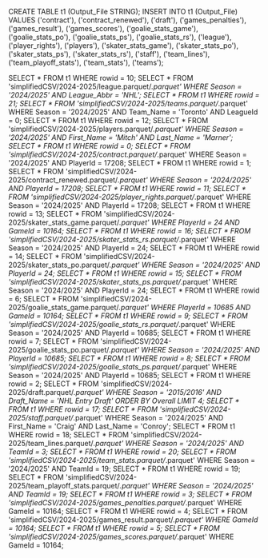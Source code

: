 CREATE TABLE t1 (Output_File STRING);
INSERT INTO t1 (Output_File) VALUES ('contract'), ('contract_renewed'), ('draft'), ('games_penalties'), ('games_result'), ('games_scores'), ('goalie_stats_game'), ('goalie_stats_po'), ('goalie_stats_ps'), ('goalie_stats_rs'), ('league'), ('player_rights'), ('players'), ('skater_stats_game'), ('skater_stats_po'), ('skater_stats_ps'), ('skater_stats_rs'), ('staff'), ('team_lines'), ('team_playoff_stats'), ('team_stats'), ('teams');

SELECT * FROM t1 WHERE rowid = 10;
SELECT * FROM 'simplifiedCSV/2024-2025/league.parquet/*.parquet' WHERE Season = '2024/2025' AND League_Abbr = 'NHL';
SELECT * FROM t1 WHERE rowid = 21;
SELECT * FROM 'simplifiedCSV/2024-2025/teams.parquet/*.parquet' WHERE Season = '2024/2025' AND Team_Name = 'Toronto' AND LeagueId = 0;
SELECT * FROM t1 WHERE rowid = 12;
SELECT * FROM 'simplifiedCSV/2024-2025/players.parquet/*.parquet' WHERE Season = '2024/2025' AND First_Name = 'Mitch' AND Last_Name = 'Marner';
SELECT * FROM t1 WHERE rowid = 0;
SELECT * FROM 'simplifiedCSV/2024-2025/contract.parquet/*.parquet' WHERE Season = '2024/2025' AND PlayerId = 17208;
SELECT * FROM t1 WHERE rowid = 1;
SELECT * FROM 'simplifiedCSV/2024-2025/contract_renewed.parquet/*.parquet' WHERE Season = '2024/2025' AND PlayerId = 17208;
SELECT * FROM t1 WHERE rowid = 11;
SELECT * FROM 'simplifiedCSV/2024-2025/player_rights.parquet/*.parquet' WHERE Season = '2024/2025' AND PlayerId = 17208;
SELECT * FROM t1 WHERE rowid = 13;
SELECT * FROM 'simplifiedCSV/2024-2025/skater_stats_game.parquet/*.parquet' WHERE PlayerId = 24 AND GameId = 10164;
SELECT * FROM t1 WHERE rowid = 16;
SELECT * FROM 'simplifiedCSV/2024-2025/skater_stats_rs.parquet/*.parquet' WHERE Season = '2024/2025' AND PlayerId = 24;
SELECT * FROM t1 WHERE rowid = 14;
SELECT * FROM 'simplifiedCSV/2024-2025/skater_stats_po.parquet/*.parquet' WHERE Season = '2024/2025' AND PlayerId = 24;
SELECT * FROM t1 WHERE rowid = 15;
SELECT * FROM 'simplifiedCSV/2024-2025/skater_stats_ps.parquet/*.parquet' WHERE Season = '2024/2025' AND PlayerId = 24;
SELECT * FROM t1 WHERE rowid = 6;
SELECT * FROM 'simplifiedCSV/2024-2025/goalie_stats_game.parquet/*.parquet' WHERE PlayerId = 10685 AND GameId = 10164;
SELECT * FROM t1 WHERE rowid = 9;
SELECT * FROM 'simplifiedCSV/2024-2025/goalie_stats_rs.parquet/*.parquet' WHERE Season = '2024/2025' AND PlayerId = 10685;
SELECT * FROM t1 WHERE rowid = 7;
SELECT * FROM 'simplifiedCSV/2024-2025/goalie_stats_po.parquet/*.parquet' WHERE Season = '2024/2025' AND PlayerId = 10685;
SELECT * FROM t1 WHERE rowid = 8;
SELECT * FROM 'simplifiedCSV/2024-2025/goalie_stats_ps.parquet/*.parquet' WHERE Season = '2024/2025' AND PlayerId = 10685;
SELECT * FROM t1 WHERE rowid = 2;
SELECT * FROM 'simplifiedCSV/2024-2025/draft.parquet/*.parquet' WHERE Season = '2015/2016' AND Draft_Name = 'NHL Entry Draft' ORDER BY Overall LIMIT 4;
SELECT * FROM t1 WHERE rowid = 17;
SELECT * FROM 'simplifiedCSV/2024-2025/staff.parquet/*.parquet' WHERE Season = '2024/2025' AND First_Name = 'Craig' AND Last_Name = 'Conroy';
SELECT * FROM t1 WHERE rowid = 18;
SELECT * FROM 'simplifiedCSV/2024-2025/team_lines.parquet/*.parquet' WHERE Season = '2024/2025' AND TeamId = 3;
SELECT * FROM t1 WHERE rowid = 20;
SELECT * FROM 'simplifiedCSV/2024-2025/team_stats.parquet/*.parquet' WHERE Season = '2024/2025' AND TeamId = 19;
SELECT * FROM t1 WHERE rowid = 19;
SELECT * FROM 'simplifiedCSV/2024-2025/team_playoff_stats.parquet/*.parquet' WHERE Season = '2024/2025' AND TeamId = 19;
SELECT * FROM t1 WHERE rowid = 3;
SELECT * FROM 'simplifiedCSV/2024-2025/games_penalties.parquet/*.parquet' WHERE GameId = 10164;
SELECT * FROM t1 WHERE rowid = 4;
SELECT * FROM 'simplifiedCSV/2024-2025/games_result.parquet/*.parquet' WHERE GameId = 10164;
SELECT * FROM t1 WHERE rowid = 5;
SELECT * FROM 'simplifiedCSV/2024-2025/games_scores.parquet/*.parquet' WHERE GameId = 10164;

